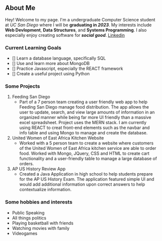 ## About Me

Hey! Welcome to my page. I'm a undergraduate Computer Science student at *UC San Diego* where I will be **graduating in _2023_**. My interests include **Web Devlopment**, **Data Structures**, and **Systems Programming**. I also especially enjoy creating software for ***social good***. [Linkedin](https://www.linkedin.com/in/nirmal-agnihotri-29372a1a5/)

### Current Learning Goals
- [] Learn a database language, specifically SQL
- [] Use and learn more about MongoDB
- [] Practice Javascript, especially the REACT framework
- [] Create a useful project using Python

### Some Projects
1. Feeding San Diego
   - Part of a 7 person team creating a user friendly web app to help Feeding San Diego manage food distribution. The app allows the user to update, search, and view large amounts of information in an organized manner while being far more UI friendly than a massive excel spreadsheet. Project uses the MERN stack. I am currently using REACT to creat front-end elements such as the navbar and info table and using Mongo to manage and create the database.
2. United Women of East Africa Kitchen Website
   - Worked with a 5 person team to create a website where customers of the United Women of East Africa kitchen service are able to order food. Worked with Mongo, JQuery, CSS and HTML to create cart functionality and a user-friendly table to manage a large database of orders.
3. AP US History Review App
   - Created a Java Application in high school to help students prepare for the AP US History Exam. The application featured simple UI and would add additional information upon correct answers to help contextualize information.
   

### Some hobbies and interests
- Public Speaking
- All things politics
- Playing basketball with friends
- Watching movies with family
- Videogames

